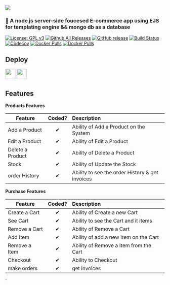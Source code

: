![](http://imgur.com/t3teAxi.png)
### :handbag: A node js server-side foucesed E-commerce app using EJS for templating engine && mongo db as a database

[![License: GPL v3](https://img.shields.io/badge/License-GPL%20v3-blue.svg)](https://www.gnu.org/licenses/gpl-3.0) [![Github All Releases](https://img.shields.io/github/downloads/ovflowd/ecommerce/total.svg)]() [![GitHub release](https://img.shields.io/github/release/ovflowd/ecommerce.svg)]() [![Build Status](https://travis-ci.org/ovflowd/ecommerce.svg?branch=master)](https://travis-ci.org/ovflowd/ecommerce) [![Codecov](https://img.shields.io/codecov/c/github/ovflowd/ecommerce.svg)]() [![Docker Pulls](https://img.shields.io/docker/pulls/sant0ro/products-api.svg)]() [![Docker Pulls](https://img.shields.io/docker/pulls/sant0ro/purchase-api.svg)]()

## Deploy

<a href="https://azuredeploy.net/"><img src="http://azuredeploy.net/deploybutton.png" height="32"></a> <a href="https://bluemix.net/deploy?repository=https://github.com/sant0ro/eCommerce"><img src="https://bluemix.net/deploy/button.png" height="32"></a>

## Features

<b>Products Features</b>

| Feature  |  Coded?       | Description  |
|----------|:-------------:|:-------------|
| Add a Product | &#10004; | Ability of Add a Product on the System |
| Edit a Product | &#10004; | Ability of Edit a Product |
| Delete a Product | &#10004; | Ability of Delete a Product |
| Stock | &#10004; | Ability of Update the Stock |
| order History | &#10004; | Ability to see the order History & get invoices|

<b>Purchase Features</b>

| Feature  |  Coded?       | Description  |
|----------|:-------------:|:-------------|
| Create a Cart | &#10004; | Ability of Create a new Cart |
| See Cart | &#10004; | Ability to see the Cart and it items |
| Remove a Cart | &#10004; | Ability of Remove a Cart |
| Add Item | &#10004; | Ability of add a new Item on the Cart |
| Remove a Item | &#10004; | Ability of Remove a Item from the Cart |
| Checkout | &#10004; | Ability to Checkout |
| make orders | &#10004; | get invoices |




`
